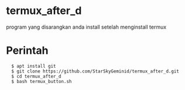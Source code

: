 # termux_after_d
program yang disarangkan anda install setelah menginstall termux

# Perintah
```
  $ apt install git
  $ git clone https://github.com/StarSkyGeminid/termux_after_d.git
  $ cd termux_after_d
  $ bash termux_button.sh
 ```
